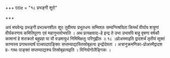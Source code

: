 +++
title = "१८ प्रभङ्गी शूरो"

+++

अयं मघवेन्द्रः प्रभङ्गी प्रभञ्चनशीलः शूरः तुवीमघः प्रभूतधनः सम्मिश्लः सम्यग्मिश्रयिता किमर्थं वीर्याय शत्रूणां वीर्यकरणाय कमितिपूरणः एवं महानुभावोभवति । अथ प्रत्यक्षवादः-हे इन्द्र ते उभा उभावपि बाहू वृषणा वर्षकौ कामानां हे शतक्रतो बहुप्रज्ञ या यौ वज्रमायुधं निमिमिक्षतुः परिगृह्णीतः ॥ १८ ॥प्रोअस्माइति द्वादशर्चं तृतीयं सूक्तं काण्वस्य प्रगाथस्यार्षं पञ्चपदापङ्क्तिः सप्तम्याद्यास्तिस्रोबृहत्यः इन्द्रोदेवता । अत्रानुक्रमणिका-प्रोअस्मैद्वादश प्र- गाथः पाङ्क्तं सप्तम्याद्याश्च तिस्रोबृहत्यइति । विनियोगोलैङ्गिकः ।